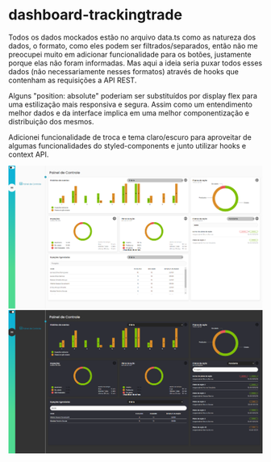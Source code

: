 # dashboard-trackingtrade

Todos os dados mockados estão no arquivo data.ts como as natureza dos dados, o formato, como eles podem ser filtrados/separados, então não me preocupei muito em adicionar funcionalidade para os botões, justamente porque elas não foram informadas.
Mas aqui a ideia seria puxar todos esses dados (não necessariamente nesses formatos) através de hooks que contenham as requisições a API REST.

Alguns "position: absolute" poderiam ser substituídos por display flex para uma estilização mais responsiva e segura.
Assim como um entendimento melhor dados e da interface implica em uma melhor componentização e distribuição dos mesmos.

Adicionei funcionalidade de troca e tema claro/escuro para aproveitar de algumas funcionalidades do styled-components e junto utilizar hooks e context API.

![Alt text](/Screenshot_light.png)
![Alt text](/Screenshot_dark.png)